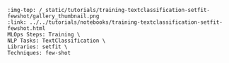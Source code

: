 ```{grid-item-card} 🤯 Few-shot classification with SetFit and a custom dataset
:img-top: /_static/tutorials/training-textclassification-setfit-fewshot/gallery_thumbnail.png
:link: ../../tutorials/notebooks/training-textclassification-setfit-fewshot.html
MLOps Steps: Training \
NLP Tasks: TextClassification \
Libraries: setfit \
Techniques: few-shot
```